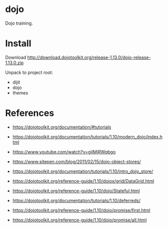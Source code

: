 # dojo

Dojo training.

# Install

Download http://download.dojotoolkit.org/release-1.13.0/dojo-release-1.13.0.zip

Unpack to project root:
* dijit
* dojo
* themes

# References

* https://dojotoolkit.org/documentation/#tutorials
* https://dojotoolkit.org/documentation/tutorials/1.10/modern_dojo/index.html

* https://www.youtube.com/watch?v=giIMjRWqbgo
* https://www.sitepen.com/blog/2011/02/15/dojo-object-stores/
* https://dojotoolkit.org/documentation/tutorials/1.10/intro_dojo_store/
* https://dojotoolkit.org/reference-guide/1.10/dojox/grid/DataGrid.html
* https://dojotoolkit.org/reference-guide/1.10/dojo/Stateful.html
* https://dojotoolkit.org/documentation/tutorials/1.10/deferreds/
* https://dojotoolkit.org/reference-guide/1.10/dojo/promise/first.html
* https://dojotoolkit.org/reference-guide/1.10/dojo/promise/all.html
